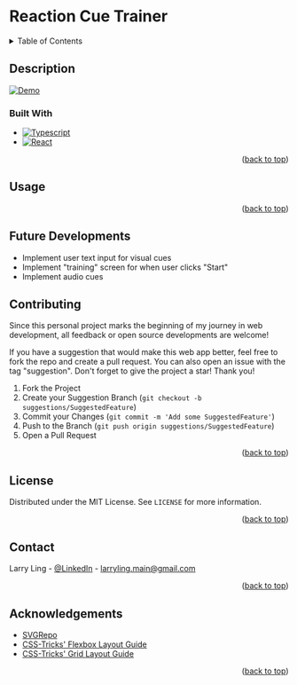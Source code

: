 <a id="readme-top"></a>

# Reaction Cue Trainer

<!-- TABLE OF CONTENTS -->
<details>
    <summary>Table of Contents</summary>
    <ol>
        <li>
            <a href="#description">Description</a>
            <ul>
                <li><a href="#built-with">Built With</a></li>
            </ul>
        </li>
        <li>
            <a href="#usage">Usage</a>
        </li>
        <li><a href="#contributing">Contributing</a></li>
        <li><a href="#license">License</a></li>
        <li><a href="#contact">Contact</a></li>
        <li><a href="#acknowledgments">Acknowledgments</a></li>
    </ol>
</details>

## Description
<a href="https://github.com/LarryLing/Reaction-Cue-Trainer">
    <img src="images/demo.png" alt="Demo">
</a>

### Built With
* [![Typescript][Typescript]][Typescript-url]
* [![React][React.js]][React-url]

<p align="right">(<a href="#readme-top">back to top</a>)</p>

## Usage

<p align="right">(<a href="#readme-top">back to top</a>)</p>

## Future Developments
- Implement user text input for visual cues
- Implement "training" screen for when user clicks "Start"
- Implement audio cues

## Contributing
Since this personal project marks the beginning of my journey in web development, all feedback or open source developments are welcome!

If you have a suggestion that would make this web app better, feel free to fork the repo and create a pull request. You can also open an issue with the tag "suggestion". Don't forget to give the project a star! Thank you!

1. Fork the Project
2. Create your Suggestion Branch (`git checkout -b suggestions/SuggestedFeature`)
3. Commit your Changes (`git commit -m 'Add some SuggestedFeature'`)
4. Push to the Branch (`git push origin suggestions/SuggestedFeature`)
5. Open a Pull Request

<p align="right">(<a href="#readme-top">back to top</a>)</p>

## License
Distributed under the MIT License. See `LICENSE` for more information.

<p align="right">(<a href="#readme-top">back to top</a>)</p>

## Contact
Larry Ling - [@LinkedIn](https://www.linkedin.com/in/larry-ling-student/) - larryling.main@gmail.com

<p align="right">(<a href="#readme-top">back to top</a>)</p>

## Acknowledgements
* [SVGRepo](https://www.svgrepo.com/)
* [CSS-Tricks' Flexbox Layout Guide](https://css-tricks.com/snippets/css/a-guide-to-flexbox/)
* [CSS-Tricks' Grid Layout Guide](https://css-tricks.com/snippets/css/complete-guide-grid/)

<p align="right">(<a href="#readme-top">back to top</a>)</p>

<!-- MARKDOWN LINKS & IMAGES -->
[Typescript]: https://img.shields.io/badge/Typescript-20232A?style=for-the-badge&logo=typescript&logoColor=3178c6
[Typescript-url]: https://www.typescriptlang.org/
[React.js]: https://img.shields.io/badge/React-20232A?style=for-the-badge&logo=react&logoColor=61DAFB
[React-url]: https://reactjs.org/